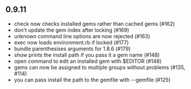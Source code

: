 ## 0.9.11

  - check now checks installed gems rather than cached gems (#162)
  - don't update the gem index after locking (#169)
  - unknown command line options are now rejected (#163)
  - exec now loads environment.rb if locked (#177)
  - bundle parenthesises arguments for 1.8.6 (#179)
  - show prints the install path if you pass it a gem name (#148)
  - open command to edit an installed gem with $EDITOR (#148)
  - gems can now be assigned to multiple groups without problems (#135, #114)
  - you can pass install the path to the gemfile with --gemfile (#125)
